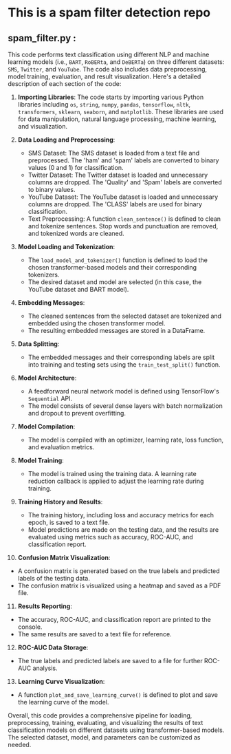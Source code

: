 # This is a spam filter detection repo

## spam_filter.py :

This code performs text classification using different NLP and machine learning models (i.e., `BART`, `RoBERta`, and `DeBERTa`) on three different datasets: `SMS`, `Twitter`, and `YouTube`. The code also includes data preprocessing, model training, evaluation, and result visualization. Here's a detailed description of each section of the code:

1. **Importing Libraries**: The code starts by importing various Python libraries including `os`, `string`, `numpy`, `pandas`, `tensorflow`, `nltk`, `transformers`, `sklearn`, `seaborn`, and `matplotlib`. These libraries are used for data manipulation, natural language processing, machine learning, and visualization.

2. **Data Loading and Preprocessing**:

   - SMS Dataset: The SMS dataset is loaded from a text file and preprocessed. The 'ham' and 'spam' labels are converted to binary values (0 and 1) for classification.
   - Twitter Dataset: The Twitter dataset is loaded and unnecessary columns are dropped. The 'Quality' and 'Spam' labels are converted to binary values.
   - YouTube Dataset: The YouTube dataset is loaded and unnecessary columns are dropped. The 'CLASS' labels are used for binary classification.
   - Text Preprocessing: A function `clean_sentence()` is defined to clean and tokenize sentences. Stop words and punctuation are removed, and tokenized words are cleaned.

3. **Model Loading and Tokenization**:

   - The `load_model_and_tokenizer()` function is defined to load the chosen transformer-based models and their corresponding tokenizers.
   - The desired dataset and model are selected (in this case, the YouTube dataset and BART model).

4. **Embedding Messages**:

   - The cleaned sentences from the selected dataset are tokenized and embedded using the chosen transformer model.
   - The resulting embedded messages are stored in a DataFrame.

5. **Data Splitting**:

   - The embedded messages and their corresponding labels are split into training and testing sets using the `train_test_split()` function.

6. **Model Architecture**:

   - A feedforward neural network model is defined using TensorFlow's `Sequential` API.
   - The model consists of several dense layers with batch normalization and dropout to prevent overfitting.

7. **Model Compilation**:

   - The model is compiled with an optimizer, learning rate, loss function, and evaluation metrics.

8. **Model Training**:

   - The model is trained using the training data. A learning rate reduction callback is applied to adjust the learning rate during training.

9. **Training History and Results**:

   - The training history, including loss and accuracy metrics for each epoch, is saved to a text file.
   - Model predictions are made on the testing data, and the results are evaluated using metrics such as accuracy, ROC-AUC, and classification report.

10. **Confusion Matrix Visualization**:

- A confusion matrix is generated based on the true labels and predicted labels of the testing data.
- The confusion matrix is visualized using a heatmap and saved as a PDF file.

11. **Results Reporting**:

- The accuracy, ROC-AUC, and classification report are printed to the console.
- The same results are saved to a text file for reference.

12. **ROC-AUC Data Storage**:

- The true labels and predicted labels are saved to a file for further ROC-AUC analysis.

13. **Learning Curve Visualization**:

- A function `plot_and_save_learning_curve()` is defined to plot and save the learning curve of the model.

Overall, this code provides a comprehensive pipeline for loading, preprocessing, training, evaluating, and visualizing the results of text classification models on different datasets using transformer-based models. The selected dataset, model, and parameters can be customized as needed.
